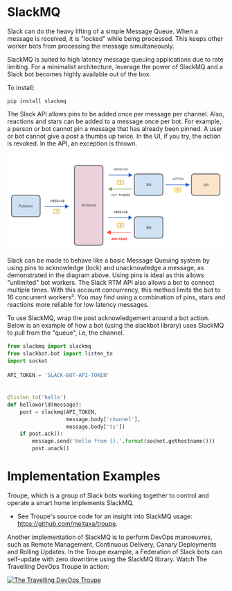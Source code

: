 # SlackMQ

Slack can do the heavy lifting of a simple Message Queue. When a message is received,
it is "locked" while being processed. This keeps other worker bots from processing the
message simultaneously.

SlackMQ is suited to high latency message queuing applications due to rate limiting.
For a minimalist architecture, leverage the power of SlackMQ and a Slack bot becomes 
highly available out of the box.

To install:
```
pip install slackmq
```

The Slack API allows pins to be added once per message per channel. Also, reactions
and stars can be added to a message once per bot. For example, a person or bot cannot
pin a message that has already been pinned. A user or bot cannot give a post a thumbs 
up twice. In the UI, if you try, the action is revoked. In the API, an exception is 
thrown.

![SlackMQ workflow](docs/slackmq-workflow.png)

Slack can be made to behave like a basic Message Queuing system by using pins to 
acknowledge (lock) and unacknowledge a message, as demonstrated in the diagram above. 
Using pins is ideal as this allows "unlimited" bot workers. The Slack RTM API also 
allows a bot to connect multiple times. With this account concurrency, this method 
limits the bot to 16 concurrent workers³. You may find using a combination of pins, 
stars and reactions more reliable for low latency messages.

To use SlackMQ, wrap the post acknowledgement around a bot action. Below is an example
of how a bot (using the slackbot library) uses SlackMQ to pull from the "queue", i.e, 
the channel.

```python
from slackmq import slackmq
from slackbot.bot import listen_to
import socket

API_TOKEN = 'SLACK-BOT-API-TOKEN'


@listen_to('hello')
def helloworld(message):
    post = slackmq(API_TOKEN,
                   message.body['channel'], 
                   message.body['ts'])
    if post.ack():
        message.send('Hello from {}.'.format(socket.gethostname()))
        post.unack()
```

# Implementation Examples

Troupe, which is a group of Slack bots working together to control and operate a smart 
home implements SlackMQ. 
- See Troupe's source code for an insight into SlackMQ usage: https://github.com/meltaxa/troupe.

Another implementation of SlackMQ is to perform DevOps manoeuvres, such as
Remote Management, Continuous Delivery, Canary Deployments and Rolling Updates. In the
Troupe example, a Federation of Slack bots can self-update with zero downtime using the
SlackMQ library. Watch The Travelling DevOps Troupe in action:

[![The Travelling DevOps Troupe](http://img.youtube.com/vi/7TuYA2jt-Vc/0.jpg)](https://www.youtube.com/watch?v=7TuYA2jt-Vc "The Travelling DevOps Troupe")

